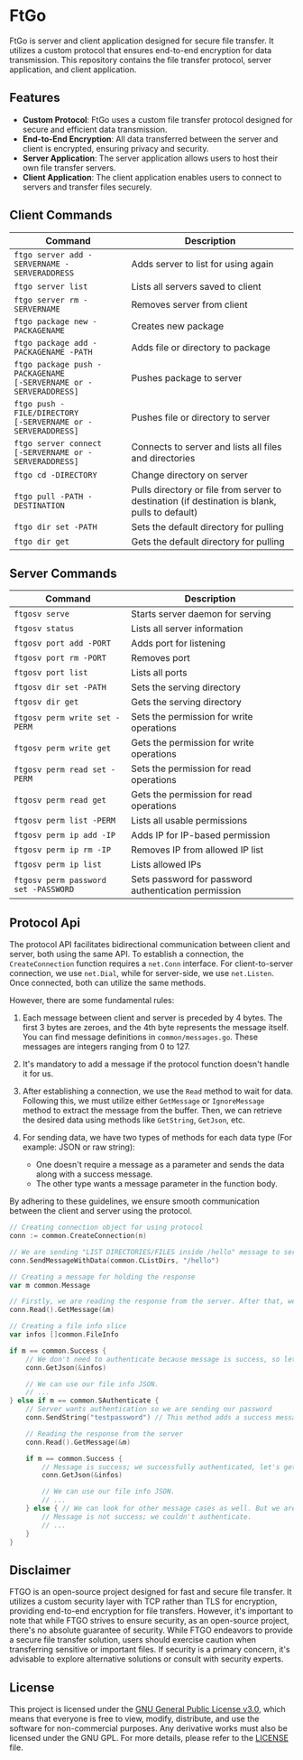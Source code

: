 # FtGo
FtGo is server and client application designed for secure file transfer. It utilizes a custom protocol that ensures end-to-end encryption for data transmission. This repository contains the file transfer protocol, server application, and client application.

## Features
- **Custom Protocol**: FtGo uses a custom file transfer protocol designed for secure and efficient data transmission.
- **End-to-End Encryption**: All data transferred between the server and client is encrypted, ensuring privacy and security.
- **Server Application**: The server application allows users to host their own file transfer servers.
- **Client Application**: The client application enables users to connect to servers and transfer files securely.

## Client Commands
| Command                                   | Description                                         |
|-------------------------------------------|-----------------------------------------------------|
| `ftgo server add -SERVERNAME -SERVERADDRESS` | Adds server to list for using again               |
| `ftgo server list`                        | Lists all servers saved to client                  |
| `ftgo server rm -SERVERNAME`              | Removes server from client                         |
| `ftgo package new -PACKAGENAME`           | Creates new package                                |
| `ftgo package add -PACKAGENAME -PATH`     | Adds file or directory to package                  |
| `ftgo package push -PACKAGENAME` <br> `[-SERVERNAME or -SERVERADDRESS]` | Pushes package to server            |
| `ftgo push -FILE/DIRECTORY` <br> `[-SERVERNAME or -SERVERADDRESS]`      | Pushes file or directory to server                 |
| `ftgo server connect` <br> `[-SERVERNAME or -SERVERADDRESS]`            | Connects to server and lists all files and directories |
| `ftgo cd -DIRECTORY`                     | Change directory on server                         |
| `ftgo pull -PATH -DESTINATION`            | Pulls directory or file from server to destination (if destination is blank, pulls to default) |
| `ftgo dir set -PATH`                     | Sets the default directory for pulling             |
| `ftgo dir get`                           | Gets the default directory for pulling             |



## Server Commands
| Command                                   | Description                                         |
|-------------------------------------------|-----------------------------------------------------|
| `ftgosv serve`                            | Starts server daemon for serving                    |
| `ftgosv status`                           | Lists all server information                       |
| `ftgosv port add -PORT`                   | Adds port for listening                            |
| `ftgosv port rm -PORT`                    | Removes port                                       |
| `ftgosv port list`                        | Lists all ports                                    |
| `ftgosv dir set -PATH`                    | Sets the serving directory                         |
| `ftgosv dir get`                          | Gets the serving directory                         |
| `ftgosv perm write set -PERM`             | Sets the permission for write operations           |
| `ftgosv perm write get`                   | Gets the permission for write operations           |
| `ftgosv perm read set -PERM`              | Sets the permission for read operations            |
| `ftgosv perm read get`                    | Gets the permission for read operations            |
| `ftgosv perm list -PERM`                  | Lists all usable permissions                       |
| `ftgosv perm ip add -IP`                  | Adds IP for IP-based permission                    |
| `ftgosv perm ip rm -IP`                   | Removes IP from allowed IP list                    |
| `ftgosv perm ip list`                     | Lists allowed IPs                                  |
| `ftgosv perm password set -PASSWORD`      | Sets password for password authentication permission|

## Protocol Api
The protocol API facilitates bidirectional communication between client and server, both using the same API. To establish a connection, the `CreateConnection` function requires a `net.Conn` interface. For client-to-server connection, we use `net.Dial`, while for server-side, we use `net.Listen`. Once connected, both can utilize the same methods.

However, there are some fundamental rules:

1. Each message between client and server is preceded by 4 bytes. The first 3 bytes are zeroes, and the 4th byte represents the message itself. You can find message definitions in `common/messages.go`. These messages are integers ranging from 0 to 127.
   
2. It's mandatory to add a message if the protocol function doesn't handle it for us.

3. After establishing a connection, we use the `Read` method to wait for data. Following this, we must utilize either `GetMessage` or `IgnoreMessage` method to extract the message from the buffer. Then, we can retrieve the desired data using methods like `GetString`, `GetJson`, etc.

4. For sending data, we have two types of methods for each data type (For example: JSON or raw string):
   - One doesn't require a message as a parameter and sends the data along with a success message.
   - The other type wants a message parameter in the function body.

By adhering to these guidelines, we ensure smooth communication between the client and server using the protocol.

```go
// Creating connection object for using protocol
conn := common.CreateConnection(n)

// We are sending "LIST DIRECTORIES/FILES inside /hello" message to server
conn.SendMessageWithData(common.CListDirs, "/hello")

// Creating a message for holding the response
var m common.Message

// Firstly, we are reading the response from the server. After that, we are extracting the message to our message holder.
conn.Read().GetMessage(&m)

// Creating a file info slice
var infos []common.FileInfo

if m == common.Success {
    // We don't need to authenticate because message is success, so let's directly extract JSON.
    conn.GetJson(&infos)

    // We can use our file info JSON.
    // ...
} else if m == common.SAuthenticate {
    // Server wants authentication so we are sending our password
    conn.SendString("testpassword") // This method adds a success message for us; we don't need to pass any message.

    // Reading the response from the server
    conn.Read().GetMessage(&m)

    if m == common.Success {
        // Message is success; we successfully authenticated, let's get our file infos.
        conn.GetJson(&infos)

        // We can use our file info JSON.
        // ...
    } else { // We can look for other message cases as well. But we are skipping in tutorial
        // Message is not success; we couldn't authenticate.
        // ...
    }
}
```

## Disclaimer
FTGO is an open-source project designed for fast and secure file transfer. It utilizes a custom security layer with TCP rather than TLS for encryption, providing end-to-end encryption for file transfers. However, it's important to note that while FTGO strives to ensure security, as an open-source project, there's no absolute guarantee of security. While FTGO endeavors to provide a secure file transfer solution, users should exercise caution when transferring sensitive or important files. If security is a primary concern, it's advisable to explore alternative solutions or consult with security experts.

## License

This project is licensed under the [GNU General Public License v3.0](LICENSE), which means that everyone is free to view, modify, distribute, and use the software for non-commercial purposes. Any derivative works must also be licensed under the GNU GPL. For more details, please refer to the [LICENSE](LICENSE) file.
